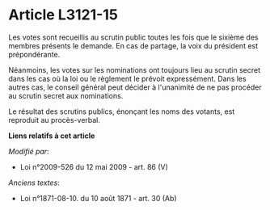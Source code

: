 # Article L3121-15

Les votes sont recueillis au scrutin public toutes les fois que le sixième des membres présents le demande. En cas de
partage, la voix du président est prépondérante.

Néanmoins, les votes sur les nominations ont toujours lieu au scrutin secret dans les cas où la loi ou le règlement le
prévoit expressément. Dans les autres cas, le conseil général peut décider à l'unanimité de ne pas procéder au scrutin secret
aux nominations. 

Le résultat des scrutins publics, énonçant les noms des votants, est reproduit au procès-verbal.

**Liens relatifs à cet article**

_Modifié par_:

  - Loi n°2009-526 du 12 mai 2009 - art. 86 (V)

_Anciens textes_:

  - Loi n°1871-08-10. du 10 août 1871 - art. 30 (Ab)
